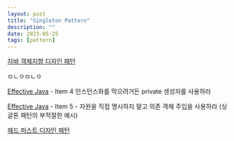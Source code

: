```yaml
---
layout: post
title: "Singleton Pattern"
description: ""
date: 2023-05-25
tags: [pattern]
---
```


<a href="http://www.yes24.com/Product/Goods/12501269">자바 객체지향 디자인 패턴</a>

ㅁㄴㅇㅁㄴㅇ

<a href="http://www.yes24.com/Product/Goods/65551284">Effective Java</a> - Item 4 인스턴스화를 막으려거든 private 생성자를 사용하라

<a href="http://www.yes24.com/Product/Goods/65551284">Effective Java</a> - Item 5 - 자원을 직접 명시하지 말고 의존 객체 주입을 사용하라 (싱글톤 패턴의 부적절한 예시)

<a href="http://www.yes24.com/Product/Goods/108192370">헤드 퍼스트 디자인 패턴</a>
